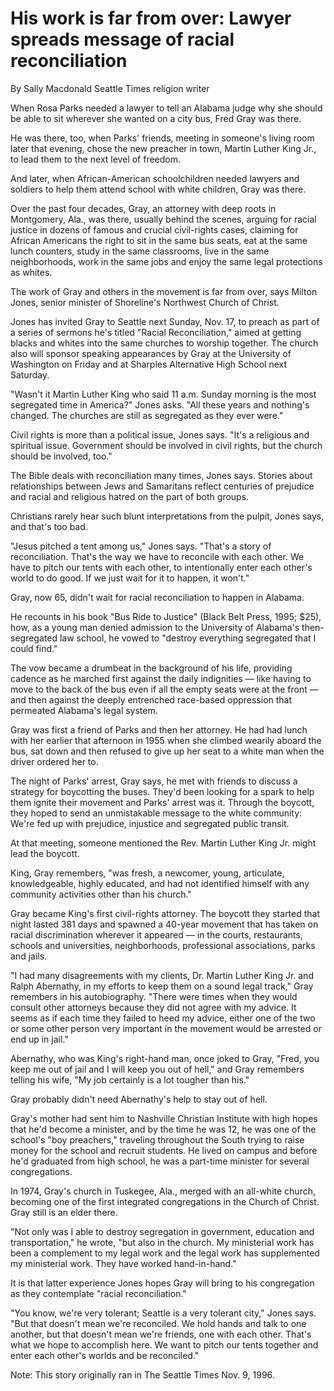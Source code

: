 # His work is far from over: Lawyer spreads message of racial reconciliation

By Sally Macdonald
Seattle Times religion writer

When Rosa Parks needed a lawyer to tell an Alabama judge why she should be able to sit wherever she wanted on a city bus, Fred Gray was there.

He was there, too, when Parks' friends, meeting in someone's living room later that evening, chose the new preacher in town, Martin Luther King Jr., to lead them to the next level of freedom.

And later, when African-American schoolchildren needed lawyers and soldiers to help them attend school with white children, Gray was there.

Over the past four decades, Gray, an attorney with deep roots in Montgomery, Ala., was there, usually behind the scenes, arguing for racial justice in dozens of famous and crucial civil-rights cases, claiming for African Americans the right to sit in the same bus seats, eat at the same lunch counters, study in the same classrooms, live in the same neighborhoods, work in the same jobs and enjoy the same legal protections as whites.

The work of Gray and others in the movement is far from over, says Milton Jones, senior minister of Shoreline's Northwest Church of Christ.

Jones has invited Gray to Seattle next Sunday, Nov. 17, to preach as part of a series of sermons he's titled "Racial Reconciliation," aimed at getting blacks and whites into the same churches to worship together. The church also will sponsor speaking appearances by Gray at the University of Washington on Friday and at Sharples Alternative High School next Saturday.

"Wasn't it Martin Luther King who said 11 a.m. Sunday morning is the most segregated time in America?" Jones asks. "All these years and nothing's changed. The churches are still as segregated as they ever were."

Civil rights is more than a political issue, Jones says. "It's a religious and spiritual issue. Government should be involved in civil rights, but the church should be involved, too."

The Bible deals with reconciliation many times, Jones says. Stories about relationships between Jews and Samaritans reflect centuries of prejudice and racial and religious hatred on the part of both groups.

Christians rarely hear such blunt interpretations from the pulpit, Jones says, and that's too bad.

"Jesus pitched a tent among us," Jones says. "That's a story of reconciliation. That's the way we have to reconcile with each other. We have to pitch our tents with each other, to intentionally enter each other's world to do good. If we just wait for it to happen, it won't."

Gray, now 65, didn't wait for racial reconciliation to happen in Alabama.

He recounts in his book "Bus Ride to Justice" (Black Belt Press, 1995; $25), how, as a young man denied admission to the University of Alabama's then-segregated law school, he vowed to "destroy everything segregated that I could find."

The vow became a drumbeat in the background of his life, providing cadence as he marched first against the daily indignities — like having to move to the back of the bus even if all the empty seats were at the front — and then against the deeply entrenched race-based oppression that permeated Alabama's legal system.

Gray was first a friend of Parks and then her attorney. He had had lunch with her earlier that afternoon in 1955 when she climbed wearily aboard the bus, sat down and then refused to give up her seat to a white man when the driver ordered her to.

The night of Parks' arrest, Gray says, he met with friends to discuss a strategy for boycotting the buses. They'd been looking for a spark to help them ignite their movement and Parks' arrest was it. Through the boycott, they hoped to send an unmistakable message to the white community: We're fed up with prejudice, injustice and segregated public transit.

At that meeting, someone mentioned the Rev. Martin Luther King Jr. might lead the boycott.

King, Gray remembers, "was fresh, a newcomer, young, articulate, knowledgeable, highly educated, and had not identified himself with any community activities other than his church."

Gray became King's first civil-rights attorney. The boycott they started that night lasted 381 days and spawned a 40-year movement that has taken on racial discrimination wherever it appeared — in the courts, restaurants, schools and universities, neighborhoods, professional associations, parks and jails.

"I had many disagreements with my clients, Dr. Martin Luther King Jr. and Ralph Abernathy, in my efforts to keep them on a sound legal track," Gray remembers in his autobiography. "There were times when they would consult other attorneys because they did not agree with my advice. It seems as if each time they failed to heed my advice, either one of the two or some other person very important in the movement would be arrested or end up in jail."

Abernathy, who was King's right-hand man, once joked to Gray, "Fred, you keep me out of jail and I will keep you out of hell," and Gray remembers telling his wife, "My job certainly is a lot tougher than his."

Gray probably didn't need Abernathy's help to stay out of hell.

Gray's mother had sent him to Nashville Christian Institute with high hopes that he'd become a minister, and by the time he was 12, he was one of the school's "boy preachers," traveling throughout the South trying to raise money for the school and recruit students. He lived on campus and before he'd graduated from high school, he was a part-time minister for several congregations.

In 1974, Gray's church in Tuskegee, Ala., merged with an all-white church, becoming one of the first integrated congregations in the Church of Christ. Gray still is an elder there.

"Not only was I able to destroy segregation in government, education and transportation," he wrote, "but also in the church. My ministerial work has been a complement to my legal work and the legal work has supplemented my ministerial work. They have worked hand-in-hand."

It is that latter experience Jones hopes Gray will bring to his congregation as they contemplate "racial reconciliation."

"You know, we're very tolerant; Seattle is a very tolerant city," Jones says. "But that doesn't mean we're reconciled. We hold hands and talk to one another, but that doesn't mean we're friends, one with each other. That's what we hope to accomplish here. We want to pitch our tents together and enter each other's worlds and be reconciled."

Note: This story originally ran in The Seattle Times Nov. 9, 1996.